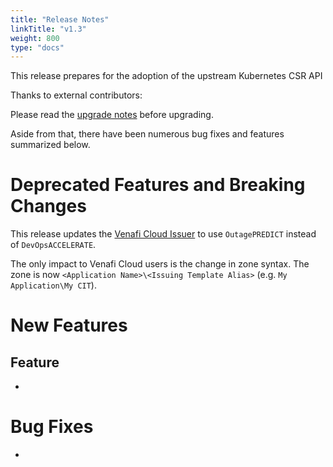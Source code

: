```yaml
---
title: "Release Notes"
linkTitle: "v1.3"
weight: 800
type: "docs"
---
```


This release prepares for the adoption of the upstream Kubernetes CSR API

Thanks to external contributors:

Please read the [upgrade notes](/docs/installation/upgrading/upgrading-1.2-1.3/) before upgrading.

Aside from that, there have been numerous bug fixes and features summarized below. 

# Deprecated Features and Breaking Changes

This release updates the [Venafi Cloud Issuer][] to use `OutagePREDICT` instead of `DevOpsACCELERATE`.

The only impact to Venafi Cloud users is the change in zone syntax.
The zone is now `<Application Name>\<Issuing Template Alias>`
(e.g. `My Application\My CIT`).

[Venafi Cloud Issuer]: https://cert-manager.io/docs/configuration/venafi/

# New Features

## Feature

* 

# Bug Fixes

*
